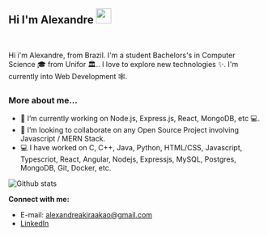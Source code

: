 ## Hi I'm Alexandre <img src="https://raw.githubusercontent.com/iampavangandhi/iampavangandhi/master/gifs/Hi.gif" width="30px"></h2>

<br />

Hi i'm Alexandre, from Brazil. I'm a student Bachelors's in Computer Science 🎓 from Unifor 🏛.. I love to explore new technologies ✨. I'm currently into Web Development 🕸️.

### More about me...

- 🔭 I’m currently working on Node.js, Express.js, React, MongoDB, etc 💻.
- 👯 I’m looking to collaborate on any Open Source Project involving Javascript / MERN Stack.
- 💻 I have worked on C, C++, Java, Python, HTML/CSS, Javascript, Typescriot, React, Angular, Nodejs, Expressjs, MySQL, Postgres, MongoDB, Git, Docker, etc.

![Github stats](https://github-readme-stats.vercel.app/api?username=alexandreakao&show_icons=true&hide_border=true)

**Connect with me:**
- E-mail: alexandreakiraakao@gmail.com
- [LinkedIn](https://www.linkedin.com/in/alexandre-akao-aa6270163/) 
